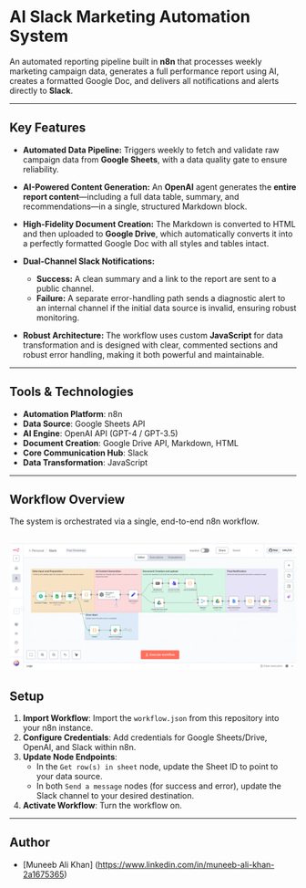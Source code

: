 # AI Slack Marketing Automation System

An automated reporting pipeline built in **n8n** that processes weekly marketing campaign data, generates a full performance report using AI, creates a formatted Google Doc, and delivers all notifications and alerts directly to **Slack**.

---

## Key Features

*   **Automated Data Pipeline:** Triggers weekly to fetch and validate raw campaign data from **Google Sheets**, with a data quality gate to ensure reliability.

*   **AI-Powered Content Generation:** An **OpenAI** agent generates the **entire report content**—including a full data table, summary, and recommendations—in a single, structured Markdown block.

*   **High-Fidelity Document Creation:** The Markdown is converted to HTML and then uploaded to **Google Drive**, which automatically converts it into a perfectly formatted Google Doc with all styles and tables intact.

*   **Dual-Channel Slack Notifications:**
    *   **Success:** A clean summary and a link to the report are sent to a public channel.
    *   **Failure:** A separate error-handling path sends a diagnostic alert to an internal channel if the initial data source is invalid, ensuring robust monitoring.

*   **Robust Architecture:** The workflow uses custom **JavaScript** for data transformation and is designed with clear, commented sections and robust error handling, making it both powerful and maintainable.

---

## Tools & Technologies
*   **Automation Platform**: n8n
*   **Data Source**: Google Sheets API
*   **AI Engine**: OpenAI API (GPT-4 / GPT-3.5)
*   **Document Creation**: Google Drive API, Markdown, HTML
*   **Core Communication Hub**: Slack 
*   **Data Transformation**: JavaScript

---

## Workflow Overview

The system is orchestrated via a single, end-to-end n8n workflow.

![Workflow Diagram](https://github.com/Muneeb20019/n8n-Slack-Marketing-Automation/blob/main/n8n-slack%20workflow.png?raw=true)
---

## Setup

1.  **Import Workflow**: Import the `workflow.json` from this repository into your n8n instance.
2.  **Configure Credentials**: Add credentials for Google Sheets/Drive, OpenAI, and Slack within n8n.
3.  **Update Node Endpoints**:
    *   In the `Get row(s) in sheet` node, update the Sheet ID to point to your data source.
    *   In both `Send a message` nodes (for success and error), update the Slack channel to your desired destination.
4.  **Activate Workflow**: Turn the workflow on.

   ---
## Author

- [Muneeb Ali Khan] (https://www.linkedin.com/in/muneeb-ali-khan-2a1675365)
